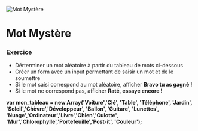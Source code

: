 ![Mot Mystère](https://78.media.tumblr.com/tumblr_lyfme8X5CB1qepiv6o3_400.gif)

# Mot Mystère

### Exercice
* Dérterminer un mot aléatoire à partir du tableau de mots ci-dessous
* Créer un form avec un input permettant de saisir un mot et de le soumettre
* Si le mot saisi correspond au mot aléatoire, afficher **Bravo tu as gagné !**
* Si le mot ne correspond pas, afficher **Raté, essaye encore !**


**var mon_tableau = new Array('Voiture','Clé', 'Table', 'Téléphone', 'Jardin', 'Soleil','Chèvre','Développeur', 'Ballon', 'Guitare', 'Lunettes', 'Nuage','Ordinateur','Livre','Chien','Culotte', 'Mur','Chlorophylle','Portefeuille','Post-it', 'Couleur');**


